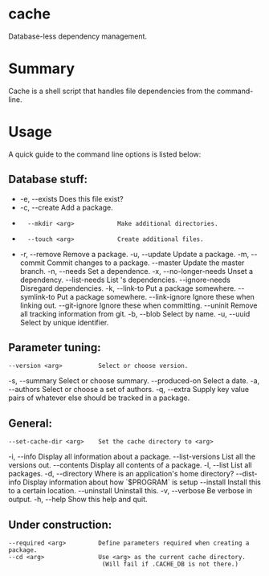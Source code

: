 # cache

Database-less dependency management.

# Summary

Cache is a shell script that handles file dependencies from the command-line.


# Usage

A quick guide to the command line options is listed below: 
## Database stuff:
-	-e, --exists <arg>           Does this file exist? 
-	-c, --create <arg>           Add a package. 
-	    --mkdir <arg>            Make additional directories. 
-	    --touch <arg>            Create additional files.
-	-r, --remove <arg>           Remove a package. 
-u, --update <arg>           Update a package. 
-m, --commit <arg>           Commit changes to a package.
    --master <arg>           Update the master branch. 
-n, --needs <arg>            Set a dependence. 
-x, --no-longer-needs <arg>  Unset a dependency. 
    --list-needs <arg>       List <arg>'s dependencies.
    --ignore-needs           Disregard dependencies. 
-k, --link-to <arg>          Put a package somewhere.
    --symlink-to <arg>       Put a package somewhere.
    --link-ignore <arg>      Ignore these when linking out.
    --git-ignore <arg>       Ignore these when committing.
    --uninit <arg>           Remove all tracking information from git.
-b, --blob <arg>             Select by name. 
-u, --uuid <arg>             Select by unique identifier. 

## Parameter tuning:
    --version <arg>          Select or choose version. 
-s, --summary <arg>          Select or choose summary. 
    --produced-on <arg>      Select a date.
-a, --authors <arg>          Select or choose a set of authors. 
-q, --extra <arg>            Supply key value pairs of whatever else 
	                          should be tracked in a package. 

## General:
    --set-cache-dir <arg>    Set the cache directory to <arg>
-i, --info <pkg>             Display all information about a package.
	 --list-versions <arg>    List all the versions out.
    --contents <pkg>         Display all contents of a package.
-l, --list                   List all packages.
-d, --directory              Where is an application's home directory? 
    --dist-info              Display information about how \`$PROGRAM\` is setup
    --install <arg>          Install this to a certain location. 
    --uninstall              Uninstall this. 
-v, --verbose                Be verbose in output.
-h, --help                   Show this help and quit.

## Under construction:
    --required <arg>         Define parameters required when creating a package.
    --cd <arg>               Use <arg> as the current cache directory.
	                          (Will fail if .CACHE_DB is not there.)

